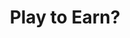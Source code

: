---
posted: true
guid: "D32E0A40-BE07-434D-B8E2-4F9BC6A01D37"
title: "Play to Earn?"
description: "In this episode, we discuss the MetaMask JavaScript scam and the solution to it, as well as the concept of NFT \"whitelist\" and why \"play-to-earn\" games fail."
pubDate: "24 May 2022 18:00:00 -0500"
itunes-explicit: "no"
itunes-episode: 25
itunes-episodeType: full

youtube-full: https://youtu.be/m68AOv2IXWA
discussion: https://twitter.com/fulldecent/status/1529240971187216385

timeline:
  - seconds: 0
    title: Intro
  - seconds: 46
    title: Agenda
  - seconds: 67
    title: MetaMask JavaScript scam
  - seconds: 180
    title: Live demo, track you even if you don't connect MetaMask
  - seconds: 529
    title: The solution
  - seconds: 585
    title: NFT "whitelist"
  - seconds: 897
    title: Light.art has these features, open sourced!
  - seconds: 944
    title: Dan's slide why P2E fails
  - seconds: 1025
    title: Slide 2 minecraft
  - seconds: 1072
    title: Slide 3 P2E
  - seconds: 1113
    title: Negative sum game
  - seconds: 1182
    title: Xinbev on the scene
  - seconds: 1203
    title: Okay to use tokens outside the ecosystem
  - seconds: 1269
    title: Farmers and whales
  - seconds: 1348
    title: Is P2E a game of skill or a game of chance?
  - seconds: 1398
    title: Cynical about all web3 tokens?


# File information
enclosure-url: "https://media.phor.net/csh/2022-05-24-episode-25.m4a"
enclosure-length: 28766827
enclosure-type: "audio/x-m4a"
itunes-duration: 1462

# CSH information
badges: []
---